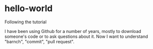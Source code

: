 # hello-world
Following the tutorial

I have been using Github for a number of years, mostly to download someone's code or to ask questions about it.
Now I want to understand "barnch", "commit", "pull request".
